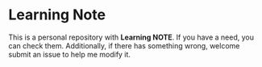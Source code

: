 # Learning Note
This is a personal repository with **Learning NOTE**.
If you have a need, you can check them. Additionally, if there has something wrong, welcome submit an issue to help me modify it.
